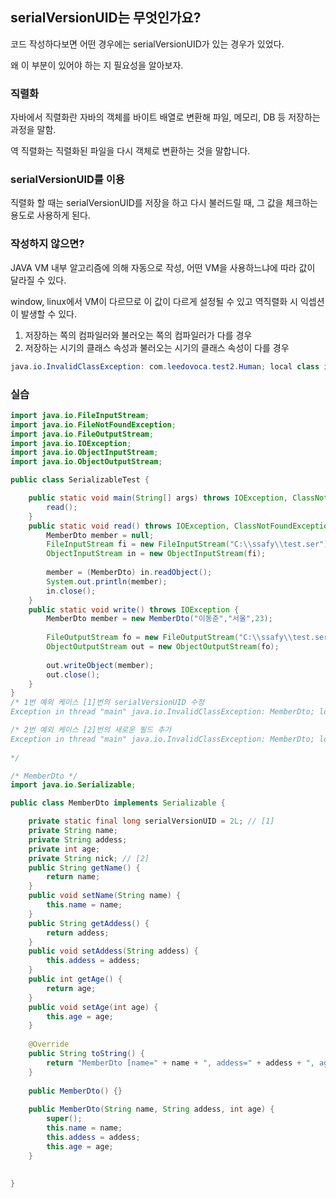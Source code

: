 ## serialVersionUID는 무엇인가요?

코드 작성하다보면 어떤 경우에는 serialVersionUID가 있는 경우가 있었다.

왜 이 부분이 있어야 하는 지 필요성을 알아보자.

### 직렬화

자바에서 직렬화란 자바의 객체를 바이트 배열로 변환해 파일, 메모리, DB 등 저장하는 과정을 말함. 

역 직렬화는 직렬화된 파일을 다시 객체로 변환하는 것을 말합니다.


### serialVersionUID를 이용

직렬화 할 때는 serialVersionUID를 저장을 하고 다시 불러드릴 때, 그 값을 체크하는 용도로 사용하게 된다.

### 작성하지 않으면?

JAVA VM 내부 알고리즘에 의해 자동으로 작성, 어떤 VM을 사용하느냐에 따라 값이 달라질 수 있다.

window, linux에서 VM이 다르므로 이 값이 다르게 설정될 수 있고 역직렬화 시 익셉션이 발생할 수 있다.

1. 저장하는 쪽의 컴파일러와 불러오는 쪽의 컴파일러가 다를 경우
2. 저장하는 시기의 클래스 속성과 불러오는 시기의 클래스 속성이 다를 경우

```java
java.io.InvalidClassException: com.leedovoca.test2.Human; local class incompatible: stream classdesc serialVersionUID = 1, local class serialVersionUID = 2
```
### 실습
```java
import java.io.FileInputStream;
import java.io.FileNotFoundException;
import java.io.FileOutputStream;
import java.io.IOException;
import java.io.ObjectInputStream;
import java.io.ObjectOutputStream;

public class SerializableTest {

	public static void main(String[] args) throws IOException, ClassNotFoundException {
		read();
	}
	public static void read() throws IOException, ClassNotFoundException {
		MemberDto member = null;
		FileInputStream fi = new FileInputStream("C:\\ssafy\\test.ser");
		ObjectInputStream in = new ObjectInputStream(fi);
		
		member = (MemberDto) in.readObject();
		System.out.println(member);
		in.close();
	}
	public static void write() throws IOException {
		MemberDto member = new MemberDto("이동준","서울",23);
		
		FileOutputStream fo = new FileOutputStream("C:\\ssafy\\test.ser");
		ObjectOutputStream out = new ObjectOutputStream(fo);
		
		out.writeObject(member);
		out.close();
	}
}
/* 1번 예외 케이스 [1]번의 serialVersionUID 수정
Exception in thread "main" java.io.InvalidClassException: MemberDto; local class incompatible: stream classdesc serialVersionUID = 1, local class serialVersionUID = 2

/* 2번 예외 케이스 [2]번의 새로운 필드 추가
Exception in thread "main" java.io.InvalidClassException: MemberDto; local class incompatible: stream classdesc serialVersionUID = 7169820433892352033, local class serialVersionUID = 6077652754431604139
	
*/

/* MemberDto */
import java.io.Serializable;

public class MemberDto implements Serializable {

    private static final long serialVersionUID = 2L; // [1]
	private String name;
	private String addess;
	private int age;
	private String nick; // [2]
	public String getName() {
		return name;
	}
	public void setName(String name) {
		this.name = name;
	}
	public String getAddess() {
		return addess;
	}
	public void setAddess(String addess) {
		this.addess = addess;
	}
	public int getAge() {
		return age;
	}
	public void setAge(int age) {
		this.age = age;
	}
	
	@Override
	public String toString() {
		return "MemberDto [name=" + name + ", addess=" + addess + ", age=" + age + "]";
	}
	
	public MemberDto() {}
	
	public MemberDto(String name, String addess, int age) {
		super();
		this.name = name;
		this.addess = addess;
		this.age = age;
	}
	
	
}

```